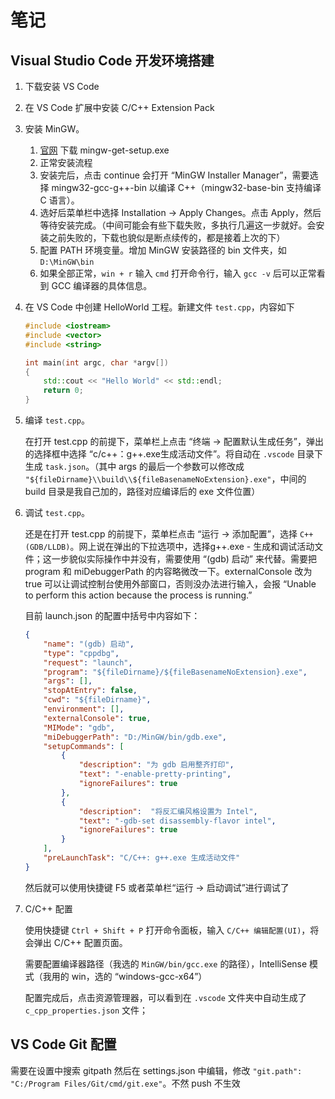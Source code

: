 # 笔记

## Visual Studio Code 开发环境搭建

1. 下载安装 VS Code

2. 在 VS Code 扩展中安装 C/C++ Extension Pack

3. 安装 MinGW。
    1. [官网](https://osdn.net/projects/mingw/) 下载 mingw-get-setup.exe
    2. 正常安装流程
    3. 安装完后，点击 continue 会打开 “MinGW Installer Manager”，需要选择 mingw32-gcc-g++-bin 以编译 C++（mingw32-base-bin 支持编译 C 语言）。
    4. 选好后菜单栏中选择 Installation -> Apply Changes。点击 Apply，然后等待安装完成。（中间可能会有些下载失败，多执行几遍这一步就好。会安装之前失败的，下载也貌似是断点续传的，都是接着上次的下）
    5. 配置 PATH 环境变量。增加 MinGW 安装路径的 bin 文件夹，如 `D:\MinGW\bin`
    6. 如果全部正常，`win + r` 输入 `cmd` 打开命令行，输入 `gcc -v` 后可以正常看到 GCC 编译器的具体信息。

4. 在 VS Code 中创建 HelloWorld 工程。新建文件 `test.cpp`，内容如下
    ```c++
    #include <iostream>
    #include <vector>
    #include <string>
    
    int main(int argc, char *argv[])
    {
        std::cout << "Hello World" << std::endl;
        return 0;
    }
    ```

5. 编译 `test.cpp`。

    在打开 test.cpp 的前提下，菜单栏上点击 “终端 -> 配置默认生成任务”，弹出的选择框中选择 “c/c++：g++.exe生成活动文件”。将自动在 `.vscode` 目录下生成 `task.json`。（其中 args 的最后一个参数可以修改成 `"${fileDirname}\\build\\${fileBasenameNoExtension}.exe"`，中间的 build 目录是我自己加的，路径对应编译后的 exe 文件位置）

6. 调试 `test.cpp`。

    还是在打开 test.cpp 的前提下，菜单栏点击 “运行 -> 添加配置”，选择 `C++(GDB/LLDB)`。网上说在弹出的下拉选项中，选择g++.exe - 生成和调试活动文件；这一步貌似实际操作中并没有，需要使用 “(gdb) 启动” 来代替。需要把 program 和 miDebuggerPath 的内容略微改一下。externalConsole 改为 true 可以让调试控制台使用外部窗口，否则没办法进行输入，会报 “Unable to perform this action because the process is running.”

    目前 launch.json 的配置中括号中内容如下：

    ```json
    {
        "name": "(gdb) 启动",
        "type": "cppdbg",
        "request": "launch",
        "program": "${fileDirname}/${fileBasenameNoExtension}.exe",
        "args": [],
        "stopAtEntry": false,
        "cwd": "${fileDirname}",
        "environment": [],
        "externalConsole": true,
        "MIMode": "gdb",
        "miDebuggerPath": "D:/MinGW/bin/gdb.exe",
        "setupCommands": [
            {
                "description": "为 gdb 启用整齐打印",
                "text": "-enable-pretty-printing",
                "ignoreFailures": true
            },
            {
                "description":  "将反汇编风格设置为 Intel",
                "text": "-gdb-set disassembly-flavor intel",
                "ignoreFailures": true
            }
        ],
        "preLaunchTask": "C/C++: g++.exe 生成活动文件"
    }
    ```

    然后就可以使用快捷键 F5 或者菜单栏“运行 -> 启动调试”进行调试了

7. C/C++ 配置

    使用快捷键 `Ctrl + Shift + P` 打开命令面板，输入 `C/C++ 编辑配置(UI)`，将会弹出 C/C++ 配置页面。

    需要配置编译器路径（我选的 `MinGW/bin/gcc.exe` 的路径），IntelliSense 模式（我用的 win，选的 “windows-gcc-x64”）

    配置完成后，点击资源管理器，可以看到在 `.vscode` 文件夹中自动生成了 `c_cpp_properties.json` 文件；

## VS Code Git 配置

需要在设置中搜索 gitpath 然后在 settings.json 中编辑，修改 `"git.path": "C:/Program Files/Git/cmd/git.exe"`。不然 push 不生效